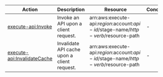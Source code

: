 | Action | Description | Resource | Condition |
| --- | --- | --- | --- |
| [execute-api:Invoke](http://docs.aws.amazon.com/apigateway/latest/developerguide/permissions.html) | Invoke an API upon a client request. | arn:aws:execute-api:$region:$account:$api-id/$stage-name/$http-verb/$resource-path | - |
| [execute-api:InvalidateCache](http://docs.aws.amazon.com/apigateway/latest/developerguide/permissions.html)| Invalidate API cache upon a client request. | arn:aws:execute-api:$region:$account:$api-id/$stage-name/$http-verb/$resource-path | - |
